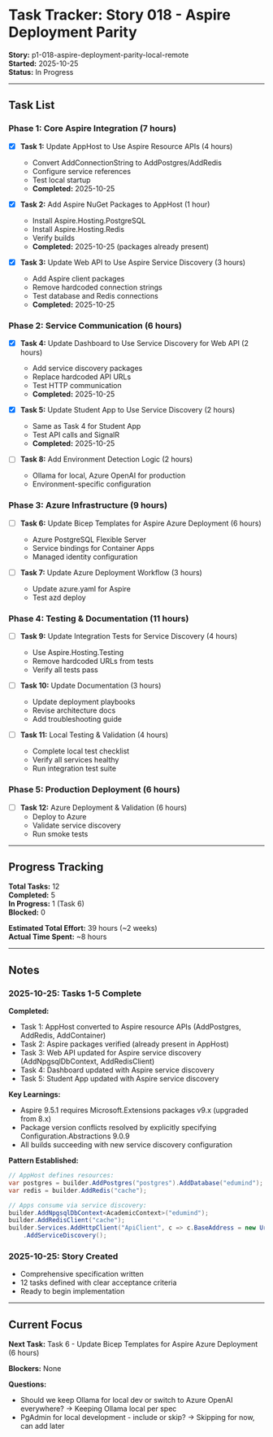 # Task Tracker: Story 018 - Aspire Deployment Parity

**Story:** p1-018-aspire-deployment-parity-local-remote  
**Started:** 2025-10-25  
**Status:** In Progress

---

## Task List

### Phase 1: Core Aspire Integration (7 hours)

- [x] **Task 1:** Update AppHost to Use Aspire Resource APIs (4 hours)
  - Convert AddConnectionString to AddPostgres/AddRedis
  - Configure service references
  - Test local startup
  - **Completed:** 2025-10-25
  
- [x] **Task 2:** Add Aspire NuGet Packages to AppHost (1 hour)
  - Install Aspire.Hosting.PostgreSQL
  - Install Aspire.Hosting.Redis
  - Verify builds
  - **Completed:** 2025-10-25 (packages already present)

- [x] **Task 3:** Update Web API to Use Aspire Service Discovery (3 hours)
  - Add Aspire client packages
  - Remove hardcoded connection strings
  - Test database and Redis connections
  - **Completed:** 2025-10-25

### Phase 2: Service Communication (6 hours)

- [x] **Task 4:** Update Dashboard to Use Service Discovery for Web API (2 hours)
  - Add service discovery packages
  - Replace hardcoded API URLs
  - Test HTTP communication
  - **Completed:** 2025-10-25

- [x] **Task 5:** Update Student App to Use Service Discovery (2 hours)
  - Same as Task 4 for Student App
  - Test API calls and SignalR
  - **Completed:** 2025-10-25

- [ ] **Task 8:** Add Environment Detection Logic (2 hours)
  - Ollama for local, Azure OpenAI for production
  - Environment-specific configuration

### Phase 3: Azure Infrastructure (9 hours)

- [ ] **Task 6:** Update Bicep Templates for Aspire Azure Deployment (6 hours)
  - Azure PostgreSQL Flexible Server
  - Service bindings for Container Apps
  - Managed identity configuration

- [ ] **Task 7:** Update Azure Deployment Workflow (3 hours)
  - Update azure.yaml for Aspire
  - Test azd deploy

### Phase 4: Testing & Documentation (11 hours)

- [ ] **Task 9:** Update Integration Tests for Service Discovery (4 hours)
  - Use Aspire.Hosting.Testing
  - Remove hardcoded URLs from tests
  - Verify all tests pass

- [ ] **Task 10:** Update Documentation (3 hours)
  - Update deployment playbooks
  - Revise architecture docs
  - Add troubleshooting guide

- [ ] **Task 11:** Local Testing & Validation (4 hours)
  - Complete local test checklist
  - Verify all services healthy
  - Run integration test suite

### Phase 5: Production Deployment (6 hours)

- [ ] **Task 12:** Azure Deployment & Validation (6 hours)
  - Deploy to Azure
  - Validate service discovery
  - Run smoke tests

---

## Progress Tracking

**Total Tasks:** 12  
**Completed:** 5  
**In Progress:** 1 (Task 6)  
**Blocked:** 0  

**Estimated Total Effort:** 39 hours (~2 weeks)  
**Actual Time Spent:** ~8 hours

---

## Notes

### 2025-10-25: Tasks 1-5 Complete

**Completed:**

- Task 1: AppHost converted to Aspire resource APIs (AddPostgres, AddRedis, AddContainer)
- Task 2: Aspire packages verified (already present in AppHost)
- Task 3: Web API updated for Aspire service discovery (AddNpgsqlDbContext, AddRedisClient)
- Task 4: Dashboard updated with Aspire service discovery
- Task 5: Student App updated with Aspire service discovery

**Key Learnings:**

- Aspire 9.5.1 requires Microsoft.Extensions packages v9.x (upgraded from 8.x)
- Package version conflicts resolved by explicitly specifying Configuration.Abstractions 9.0.9
- All builds succeeding with new service discovery configuration

**Pattern Established:**

```csharp
// AppHost defines resources:
var postgres = builder.AddPostgres("postgres").AddDatabase("edumind");
var redis = builder.AddRedis("cache");

// Apps consume via service discovery:
builder.AddNpgsqlDbContext<AcademicContext>("edumind");
builder.AddRedisClient("cache");
builder.Services.AddHttpClient("ApiClient", c => c.BaseAddress = new Uri("http://webapi"))
    .AddServiceDiscovery();
```

### 2025-10-25: Story Created

- Comprehensive specification written
- 12 tasks defined with clear acceptance criteria
- Ready to begin implementation

---

## Current Focus

**Next Task:** Task 6 - Update Bicep Templates for Aspire Azure Deployment (6 hours)

**Blockers:** None

**Questions:**

- Should we keep Ollama for local dev or switch to Azure OpenAI everywhere? → Keeping Ollama local per spec
- PgAdmin for local development - include or skip? → Skipping for now, can add later
